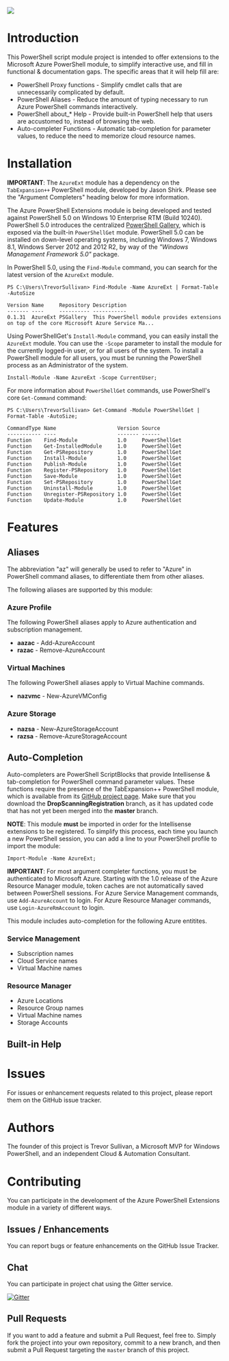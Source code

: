 <img src="https://ci.appveyor.com/api/projects/status/rj6yk9p8d0bwonpn?svg=true" />

# Introduction

This PowerShell script module project is intended to offer extensions to the Microsoft Azure PowerShell module, to simplify interactive use, and fill in functional & documentation gaps. 
The specific areas that it will help fill are:

- PowerShell Proxy functions - Simplify cmdlet calls that are unnecessarily complicated by default.
- PowerShell Aliases - Reduce the amount of typing necessary to run Azure PowerShell commands interactively.
- PowerShell about_* Help - Provide built-in PowerShell help that users are accustomed to, instead of browsing the web.
- Auto-completer Functions - Automatic tab-completion for parameter values, to reduce the need to memorize cloud resource names.

# Installation

**IMPORTANT**: The `AzureExt` module has a dependency on the `TabExpansion++` PowerShell module, developed by Jason Shirk. Please see the "Argument Completers" heading below for more information.

The Azure PowerShell Extensions module is being developed and tested against PowerShell 5.0 on Windows 10 Enterprise RTM (Build 10240).
PowerShell 5.0 introduces the centralized [PowerShell Gallery](http://powershellgallery.com), which is exposed via the built-in `PowerShellGet` module.
PowerShell 5.0 can be installed on down-level operating systems, including Windows 7, Windows 8.1, Windows Server 2012 and 2012 R2, by way of the *"Windows Management Framework 5.0"* package.

In PowerShell 5.0, using the `Find-Module` command, you can search for the latest version of the `AzureExt` module.

```
PS C:\Users\TrevorSullivan> Find-Module -Name AzureExt | Format-Table -AutoSize

Version Name     Repository Description
------- ----     ---------- -----------
0.1.31  AzureExt PSGallery  This PowerShell module provides extensions on top of the core Microsoft Azure Service Ma...
```

Using PowerShellGet's `Install-Module` command, you can easily install the `AzureExt` module.
You can use the `-Scope` parameter to install the module for the currently logged-in user, or for all users of the system.
To install a PowerShell module for all users, you must be running the PowerShell process as an Administrator of the system.

```
Install-Module -Name AzureExt -Scope CurrentUser;
```

For more information about `PowerShellGet` commands, use PowerShell's core `Get-Command` command:

```
PS C:\Users\TrevorSullivan> Get-Command -Module PowerShellGet | Format-Table -AutoSize;

CommandType Name                    Version Source
----------- ----                    ------- ------
Function    Find-Module             1.0     PowerShellGet
Function    Get-InstalledModule     1.0     PowerShellGet
Function    Get-PSRepository        1.0     PowerShellGet
Function    Install-Module          1.0     PowerShellGet
Function    Publish-Module          1.0     PowerShellGet
Function    Register-PSRepository   1.0     PowerShellGet
Function    Save-Module             1.0     PowerShellGet
Function    Set-PSRepository        1.0     PowerShellGet
Function    Uninstall-Module        1.0     PowerShellGet
Function    Unregister-PSRepository 1.0     PowerShellGet
Function    Update-Module           1.0     PowerShellGet
```

# Features

## Aliases

The abbreviation "az" will generally be used to refer to "Azure" in PowerShell command aliases, to differentiate them from other aliases.

The following aliases are supported by this module:

### Azure Profile

The following PowerShell aliases apply to Azure authentication and subscription management.

- **aazac** - Add-AzureAccount
- **razac** - Remove-AzureAccount

### Virtual Machines

The following PowerShell aliases apply to Virtual Machine commands.

- **nazvmc** - New-AzureVMConfig


### Azure Storage

- **nazsa** - New-AzureStorageAccount
- **razsa** - Remove-AzureStorageAccount

## Auto-Completion

Auto-completers are PowerShell ScriptBlocks that provide Intellisense & tab-completion for PowerShell command parameter values. 
These functions require the presence of the TabExpansion++ PowerShell module, which is available from its [GitHub project page](https://github.com/lzybkr/TabExpansionPlusPlus/tree/DropScanningRegistration).
Make sure that you download the **DropScanningRegistration** branch, as it has updated code that has not yet been merged into the **master** branch.

**NOTE**: This module **must** be imported in order for the Intellisense extensions to be registered.
To simplify this process, each time you launch a new PowerShell session, you can add a line to your PowerShell profile to import the module:

```
Import-Module -Name AzureExt;
```

**IMPORTANT**: For most argument completer functions, you must be authenticated to Microsoft Azure.
Starting with the 1.0 release of the Azure Resource Manager module, token caches are not automatically saved between PowerShell sessions.
For Azure Service Management commands, use `Add-AzureAccount` to login. 
For Azure Resource Manager commands, use `Login-AzureRmAccount` to login.

This module includes auto-completion for the following Azure entitites.

### Service Management

- Subscription names
- Cloud Service names
- Virtual Machine names

### Resource Manager 

- Azure Locations
- Resource Group names
- Virtual Machine names
- Storage Accounts

## Built-in Help

# Issues

For issues or enhancement requests related to this project, please report them on the GitHub issue tracker.

# Authors

The founder of this project is Trevor Sullivan, a Microsoft MVP for Windows PowerShell, and an independent Cloud & Automation Consultant.

# Contributing

You can participate in the development of the Azure PowerShell Extensions module in a variety of different ways.

## Issues / Enhancements

You can report bugs or feature enhancements on the GitHub Issue Tracker.

## Chat

You can participate in project chat using the Gitter service.

[![Gitter](https://badges.gitter.im/Join%20Chat.svg)](https://gitter.im/pcgeek86/azure-powershell-extensions?utm_source=badge&utm_medium=badge&utm_campaign=pr-badge)

## Pull Requests

If you want to add a feature and submit a Pull Request, feel free to. 
Simply fork the project into your own repository, commit to a new branch, and then submit a Pull Request targeting the `master` branch of this project.